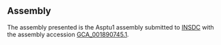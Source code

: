 

Assembly
--------

The assembly presented is the Asptu1 assembly submitted to
[INSDC](http://www.insdc.org) with the assembly accession
[GCA\_001890745.1](http://www.ebi.ac.uk/ena/data/view/GCA_001890745.1).

